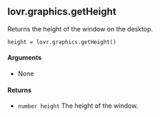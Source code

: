 <!--
category: reference
-->

lovr.graphics.getHeight
---

Returns the height of the window on the desktop.

    height = lovr.graphics.getHeight()

#### Arguments

- None

#### Returns

- `number height` The height of the window.
